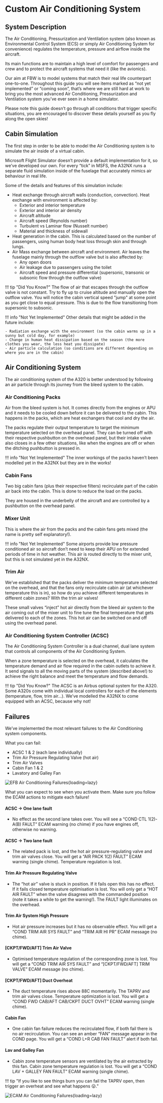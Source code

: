 # Custom Air Conditioning System

## System Description
The Air Conditioning, Pressurization and Ventilation system (also known as Environmental Control System (ECS) or simply Air Conditioning System for convenience) regulates the temperature, pressure and airflow inside the aircraft.

Its main functions are to maintain a high level of comfort for passengers and crew and to protect the aircraft systems that need it (like the avionics).

Our aim at FBW is to model systems that match their real life counterpart one-to-one. Throughout this guide you will see items marked as “not yet implemented” or “coming soon”, that’s where we are still hard at work to bring you the most advanced Air Conditioning, Pressurization and Ventilation system you’ve ever seen in a home simulator.

Please note this guide doesn’t go through all conditions that trigger specific situations, you are encouraged to discover these details yourself as you fly along the open skies!

## Cabin Simulation
The first step in order to be able to model the Air Conditioning system is to simulate the air inside of a virtual cabin.

Microsoft Flight Simulator doesn’t provide a default implementation for it, so we’ve developed our own. For every “tick” in MSFS, the A32NX runs a separate fluid simulation inside of the fuselage that accurately mimics air behaviour in real life.

Some of the details and features of this simulation include:

- Heat exchange through aircraft walls (conduction, convection). Heat exchange with environment is affected by:
    - Exterior and interior temperature
    - Exterior and interior air density
    - Aircraft altitude
    - Aircraft speed (Reynolds number)
    - Turbulent vs Laminar flow (Nusselt number)
    - Material and thickness of sidewall
- Heat generation in the cabin. This is calculated based on the number of passengers, using human body heat loss through skin and through lungs.
- Air Mass exchange between aircraft and environment. Air leaves the fuselage mainly through the outflow valve but is also affected by:
    - Any open doors
    - Air leakage due to passengers using the toilet
    - Aircraft speed and pressure differential (supersonic, transonic or subsonic flow through the outflow valve)

!!! tip "Did You Know?"
    The flow of air that escapes through the outflow valve is not constant. Try to fly up to cruise altitude and manually open the outflow valve. You will notice the cabin vertical speed "jump" at some point as you get close to equal pressure. This is due to the flow transitioning from supersonic to subsonic.

!!! info "Not Yet Implemented"
    Other details that might be added in the future include:

    - Radiation exchange with the environment (so the cabin warms up in a sunny but cold day, for example)
    - Change in human heat dissipation based on the season (the more clothes you wear, the less heat you dissipate)
    - Air particle calculation (so conditions are different depending on where you are in the cabin)

## Air Conditioning System
The air conditioning system of the A320 is better understood by following an air particle through its journey from the bleed system to the cabin.

### Air Conditioning Packs
Air from the bleed system is hot. It comes directly from the engines or APU and it needs to be cooled down before it can be delivered to the cabin. This happens in the packs, which are heat exchangers that cool and dry the air.

The packs regulate their output temperature to target the minimum temperature selected on the overhead panel. They can be turned off with their respective pushbutton on the overhead panel, but their intake valve also closes in a few other situations, like when the engines are off or when the ditching pushbutton is pressed in.

!!! info "Not Yet Implemented"
    The inner workings of the packs haven’t been modelled yet in the A32NX but they are in the works!

### Cabin Fans
Two big cabin fans (plus their respective filters) recirculate part of the cabin air back into the cabin. This is done to reduce the load on the packs.

They are housed in the underbelly of the aircraft and are controlled by a pushbutton on the overhead panel. 

### Mixer Unit
This is where the air from the packs and the cabin fans gets mixed (the name is pretty self explanatory!).

!!! info "Not Yet Implemented"
    Some airports provide low pressure conditioned air so aircraft don’t need to keep their APU on for extended periods of time in hot weather. This air is routed directly to the mixer unit, but this is not simulated yet in the A32NX.

### Trim Air
We’ve established that the packs deliver the minimum temperature selected on the overhead, and that the fans only recirculate cabin air (at whichever temperature this is in), so how do you achieve different temperatures in different cabin zones? With the trim air valves!

These small valves “inject” hot air directly from the bleed air system to the air coming out of the mixer unit to fine tune the final temperature that gets delivered to each of the zones. This hot air can be switched on and off using the overhead panel.

### Air Conditioning System Controller (ACSC)
The Air Conditioning System Controller is a dual channel, dual lane system that controls all components of the Air Conditioning System. 

When a zone temperature is selected on the overhead, it calculates the temperature demand and air flow required in the cabin outlets to achieve it. It send signals to all the moving parts of the system (described above!) to achieve the right balance and meet the temperature and flow demands.

!!! tip "Did You Know?"
    The ACSC is an Airbus optional system for the A320. Some A320s come with individual local controllers for each of the elements (temperature, flow, trim air…). We’ve modelled the A32NX to come equipped with an ACSC, because why not!

## Failures
We’ve implemented the most relevant failures to the Air Conditioning system components.

What you can fail:

- ACSC 1 & 2 (each lane individually)
- Trim Air Pressure Regulating Valve (hot air)
- Trim Air Valves
- Cabin Fan 1 & 2
- Lavatory and Galley Fan

![EFB Air Conditioning Failures](../assets/feature-guides/air-conditioning/EFBFailures.JPG "EFB Air Conditioning Failures"){loading=lazy}

What you can expect to see when you activate them. Make sure you follow the ECAM actions to mitigate each failure!

#### ACSC -> One lane fault
- No effect as the second lane takes over. You will see a “COND CTL 1(2)-A(B) FAULT” ECAM warning (no chime) if you have engines off, otherwise no warning.
#### ACSC -> Two lane fault
- The related pack is lost, and the hot air pressure-regulating valve and trim air valves close. You will get a “AIR PACK 1(2) FAULT” ECAM warning (single chime). Temperature regulation is lost.
#### Trim Air Pressure Regulating Valve
- The “hot air” valve is stuck in position. If it fails open this has no effect. If it fails closed temperature optimisation is lost. You will only get a “HOT AIR FAULT” when the valve disagrees with the commanded position (note it takes a while to get the warning!). The FAULT light illuminates on the overhead.
#### Trim Air System High Pressure
- Hot air pressure increases but it has no observable effect. You will get a “COND TRIM AIR SYS FAULT” and “TRIM AIR HI PR” ECAM message (no chime).
#### [CKPT/FWD/AFT] Trim Air Valve
- Optimised temperature regulation of the corresponding zone is lost. You will get a “COND TRIM AIR SYS FAULT” and “[CKPT/FWD/AFT] TRIM VALVE” ECAM message (no chime).
#### [CKPT/FWD/AFT] Duct Overheat
- The duct temperature rises above 88C momentarily. The TAPRV and trim air valves close. Temperature optimization is lost. You will get a “COND FWD CAB/AFT CAB/CKPT DUCT OVHT” ECAM warning (single chime).
#### Cabin Fan
- One cabin fan failure reduces the recirculated flow, if both fail there is no air recirculation. You can see an amber “FAN” message appear in the COND page. You will get a “COND L+R CAB FAN FAULT” alert if both fail.
#### Lav and Galley Fan
- Cabin zone temperature sensors are ventilated by the air extracted by this fan. Cabin zone temperature regulation is lost. You will get a “COND LAV + GALLEY FAN FAULT” ECAM warning (single chime).

!!! tip "If you like to see things burn you can fail the TAPRV open, then trigger an overheat and see what happens 😛."


![ECAM Air Conditioning Failures](../assets/feature-guides/air-conditioning/air-cond-failures.jpg "ECAM Air Conditioning Failures"){loading=lazy}

